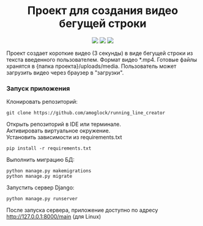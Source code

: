 <h1 align="center">Проект для создания видео бегущей строки</h1>
<p align="center">
<img src="https://img.shields.io/badge/python-3.12-blue?logo=python">
<img src="https://img.shields.io/badge/django-green?logo=django">
<img src="https://img.shields.io/badge/OpenCV-Python-red">
</p>

Проект создает короткие видео (3 секунды) в виде бегущей строки из текста введенного пользователем.
Формат видео *.mp4.
Готовые файлы хранятся в {папка проекта}/uploads/media.
Пользователь может загрузить видео через браузер в "загрузки".

### Запуск приложения
Клонировать репозиторий:
```commandline
git clone https://github.com/amoglock/running_line_creator
```

Открыть репозиторий в IDE или терминале.<br>
Активировать виртуальное окружение.<br>
Установить зависимости из requirements.txt
```commandline
pip install -r requirements.txt
```
Выполнить миграцию БД:
```commandline
python manage.py makemigrations
python manage.py migrate
```

Запустить сервер Django:
```commandline
python manage.py runserver
```
После запуска сервера, приложение доступно по адресу http://127.0.0.1:8000/main (для Linux)